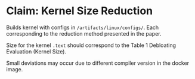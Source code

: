 # Claim: Kernel Size Reduction

Builds kernel with configs in `/artifacts/linux/configs/`. Each corresponding to the reduction method presented in the paper.

Size for the kernel `.text` should correspond to the Table 1 Debloating Evaluation (Kernel Size).

Small deviations may occur due to different compiler version in the docker image.
